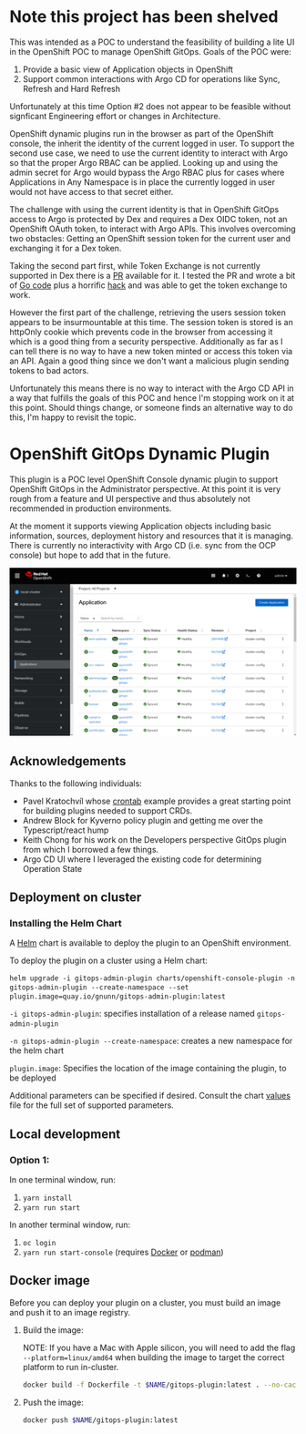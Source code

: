 # Note this project has been shelved

This was intended as a POC to understand the feasibility of building a lite UI in the OpenShift POC to manage OpenShift GitOps. Goals of the POC were:

1. Provide a basic view of Application objects in OpenShift
2. Support common interactions with Argo CD for operations like Sync, Refresh and Hard Refresh

Unfortunately at this time Option #2 does not appear to be feasible without signficant Engineering effort or changes in Architecture.

OpenShift dynamic plugins run in the browser as part of the OpenShift console, the inherit the identity of the current logged in user. To support the second use case, we need to use the current identity to interact with Argo so that the proper Argo RBAC can be applied. Looking up and using the admin secret for Argo would bypass the Argo RBAC plus for cases where Applications in Any Namespace is in place the currently logged in user would not have access to that secret either.

The challenge with using the current identity is that in OpenShift GitOps access to Argo is protected by Dex and requires a Dex OIDC token, not an OpenShift OAuth token, to interact with Argo APIs. This involves overcoming two obstacles: Getting an OpenShift session token for the current user and exchanging it for a Dex token.

Taking the second part first, while Token Exchange is not currently supported in Dex there is a [PR](https://github.com/dexidp/dex/pull/2806) available for it. I tested the PR and wrote a bit of [Go code](https://github.com/gnunn1/dex/blob/dex-token-exchange/connector/openshift/openshift.go#L202) plus a horrific [hack](https://github.com/gnunn1/dex/blob/dex-token-exchange/connector/openshift/openshift.go#L69) and was able to get the token exchange to work.

However the first part of the challenge, retrieving the users session token appears to be insurmountable at this time. The session token is stored is an httpOnly cookie which prevents code in the browser from accessing it which is a good thing from a security perspective. Additionally as far as I can tell there is no way to have a new token minted or access this token via an API. Again a good thing since we don't want a malicious plugin sending tokens to bad actors.

Unfortunately this means there is no way to interact with the Argo CD API in a way that fulfills the goals of this POC and hence I'm stopping work on it at this point. Should things change, or someone finds an alternative way to do this, I'm happy to revisit the topic.

# OpenShift GitOps Dynamic Plugin

This plugin is a POC level OpenShift Console dynamic plugin to support OpenShift GitOps in the Administrator perspective. At this point it is very rough from a feature and UI perspective and thus absolutely not recommended in production environments.

At the moment it supports viewing Application objects including basic information, sources, deployment history and resources that it is managing. There is currently no interactivity with Argo CD (i.e. sync from the OCP console) but hope to add that in the future.

![alt text](https://raw.githubusercontent.com/gnunn-gitops/gitops-admin-plugin/main/docs/img/gitops-admin-plugin-list.png)

## Acknowledgements

Thanks to the following individuals:

* Pavel Kratochvíl whose [crontab](https://github.com/raspbeep/crontab-plugin/tree/initial-branch) example provides a great starting point for building plugins needed to support CRDs.
* Andrew Block for Kyverno policy plugin and getting me over the Typescript/react hump
* Keith Chong for his work on the Developers perspective GitOps plugin from which I borrowed a few things.
* Argo CD UI where I leveraged the existing code for determining Operation State

## Deployment on cluster


### Installing the Helm Chart
A [Helm](https://helm.sh) chart is available to deploy the plugin to an OpenShift environment.

To deploy the plugin on a cluster using a Helm chart:
```shell
helm upgrade -i gitops-admin-plugin charts/openshift-console-plugin -n gitops-admin-plugin --create-namespace --set plugin.image=quay.io/gnunn/gitops-admin-plugin:latest
```

`-i gitops-admin-plugin`: specifies installation of a release named `gitops-admin-plugin`

`-n gitops-admin-plugin --create-namespace`: creates a new namespace for the helm chart

`plugin.image`: Specifies the location of the image containing the plugin, to be deployed

Additional parameters can be specified if desired. Consult the chart [values](charts/openshift-console-plugin/values.yaml) file for the full set of supported parameters.

## Local development

### Option 1:
In one terminal window, run:

1. `yarn install`
2. `yarn run start`

In another terminal window, run:

1. `oc login`
2. `yarn run start-console` (requires [Docker](https://www.docker.com) or [podman](https://podman.io))

## Docker image

Before you can deploy your plugin on a cluster, you must build an image and
push it to an image registry.

1. Build the image:

   NOTE: If you have a Mac with Apple silicon, you will need to add the flag
   `--platform=linux/amd64` when building the image to target the correct platform
   to run in-cluster.

   ```sh
   docker build -f Dockerfile -t $NAME/gitops-plugin:latest . --no-cache
   ```

3. Push the image:

   ```sh
   docker push $NAME/gitops-plugin:latest
   ```
